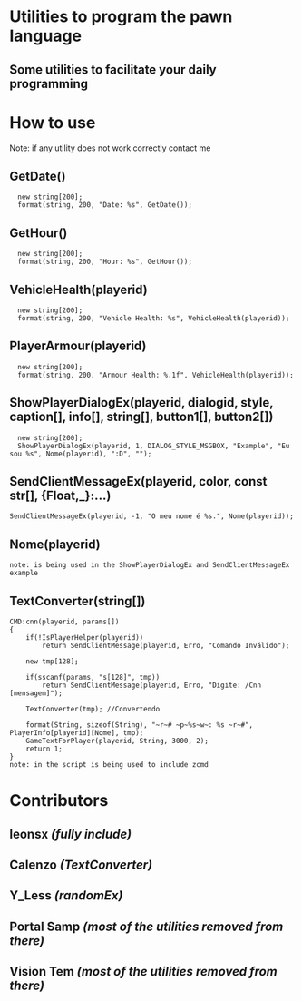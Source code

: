 # Utilities to program the pawn language
## Some utilities to facilitate your daily programming

# How to use
 Note: if any utility does not work correctly contact me

## GetDate()
```pawn
  new string[200];
  format(string, 200, "Date: %s", GetDate());
```
## GetHour()
```pawn
  new string[200];
  format(string, 200, "Hour: %s", GetHour());
```
## VehicleHealth(playerid)
```pawn
  new string[200];
  format(string, 200, "Vehicle Health: %s", VehicleHealth(playerid));
```
## PlayerArmour(playerid)
```pawn
  new string[200];
  format(string, 200, "Armour Health: %.1f", VehicleHealth(playerid));
```

## ShowPlayerDialogEx(playerid, dialogid, style, caption[], info[], string[], button1[], button2[])
```pawn
  new string[200];
  ShowPlayerDialogEx(playerid, 1, DIALOG_STYLE_MSGBOX, "Example", "Eu sou %s", Nome(playerid), ":D", "");
```

## SendClientMessageEx(playerid, color, const str[], {Float,_}:...)
```pawn
SendClientMessageEx(playerid, -1, "O meu nome é %s.", Nome(playerid));
```

## Nome(playerid)
```pawn
note: is being used in the ShowPlayerDialogEx and SendClientMessageEx example
```

## TextConverter(string[])
```pawn
CMD:cnn(playerid, params[])
{
    if(!IsPlayerHelper(playerid))
        return SendClientMessage(playerid, Erro, "Comando Inválido");

    new tmp[128];

    if(sscanf(params, "s[128]", tmp))
        return SendClientMessage(playerid, Erro, "Digite: /Cnn [mensagem]");

    TextConverter(tmp); //Convertendo

    format(String, sizeof(String), "~r~# ~p~%s~w~: %s ~r~#", PlayerInfo[playerid][Nome], tmp);
    GameTextForPlayer(playerid, String, 3000, 2);
    return 1;
} 
note: in the script is being used to include zcmd
```

# Contributors
## leonsx *(fully include)*
## Calenzo *(TextConverter)*
## Y_Less *(randomEx)*
## Portal Samp *(most of the utilities removed from there)*
## Vision Tem *(most of the utilities removed from there)*
